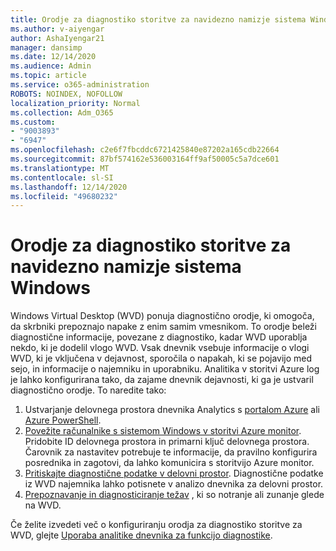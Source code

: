 ```yaml
---
title: Orodje za diagnostiko storitve za navidezno namizje sistema Windows
ms.author: v-aiyengar
author: AshaIyengar21
manager: dansimp
ms.date: 12/14/2020
ms.audience: Admin
ms.topic: article
ms.service: o365-administration
ROBOTS: NOINDEX, NOFOLLOW
localization_priority: Normal
ms.collection: Adm_O365
ms.custom:
- "9003893"
- "6947"
ms.openlocfilehash: c2e6f7fbcddc6721425840e87202a165cdb22664
ms.sourcegitcommit: 87bf574162e536003164ff9af50005c5a7dce601
ms.translationtype: MT
ms.contentlocale: sl-SI
ms.lasthandoff: 12/14/2020
ms.locfileid: "49680232"
---
```

# <a name="service-diagnostics-tool-for-windows-virtual-desktop"></a>Orodje za diagnostiko storitve za navidezno namizje sistema Windows

Windows Virtual Desktop (WVD) ponuja diagnostično orodje, ki omogoča, da skrbniki prepoznajo napake z enim samim vmesnikom. To orodje beleži diagnostične informacije, povezane z diagnostiko, kadar WVD uporablja nekdo, ki je dodelil vlogo WVD. Vsak dnevnik vsebuje informacije o vlogi WVD, ki je vključena v dejavnost, sporočila o napakah, ki se pojavijo med sejo, in informacije o najemniku in uporabniku. Analitika v storitvi Azure log je lahko konfigurirana tako, da zajame dnevnik dejavnosti, ki ga je ustvaril diagnostično orodje. To naredite tako:

1. Ustvarjanje delovnega prostora dnevnika Analytics s [portalom Azure](https://go.microsoft.com/fwlink/?linkid=2129500) ali [Azure PowerShell](https://go.microsoft.com/fwlink/?linkid=2129501).
1. [Povežite računalnike s sistemom Windows v storitvi Azure monitor](https://go.microsoft.com/fwlink/?linkid=2129913). Pridobite ID delovnega prostora in primarni ključ delovnega prostora. Čarovnik za nastavitev potrebuje te informacije, da pravilno konfigurira posrednika in zagotovi, da lahko komunicira s storitvijo Azure monitor.
1. [Pritiskajte diagnostične podatke v delovni prostor](https://go.microsoft.com/fwlink/?linkid=2128284). Diagnostične podatke iz WVD najemnika lahko potisnete v analizo dnevnika za delovni prostor.
1. [Prepoznavanje in diagnosticiranje težav](https://go.microsoft.com/fwlink/?linkid=2128338) , ki so notranje ali zunanje glede na WVD.

Če želite izvedeti več o konfiguriranju orodja za diagnostiko storitve za WVD, glejte [Uporaba analitike dnevnika za funkcijo diagnostike](https://go.microsoft.com/fwlink/?linkid=2128084).
